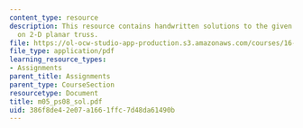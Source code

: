 ```yaml
---
content_type: resource
description: This resource contains handwritten solutions to the given problem set
  on 2-D planar truss.
file: https://ol-ocw-studio-app-production.s3.amazonaws.com/courses/16-01-unified-engineering-i-ii-iii-iv-fall-2005-spring-2006/386f8de42e07a1661ffc7d48da61490b_m05_ps08_sol.pdf
file_type: application/pdf
learning_resource_types:
- Assignments
parent_title: Assignments
parent_type: CourseSection
resourcetype: Document
title: m05_ps08_sol.pdf
uid: 386f8de4-2e07-a166-1ffc-7d48da61490b
---
```

